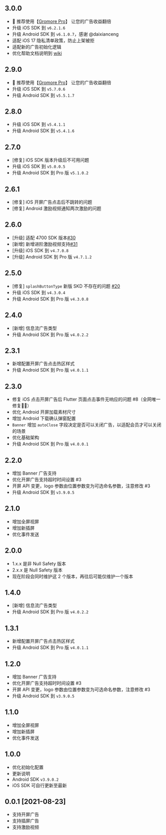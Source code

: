 ## 3.0.0 
* 🚀 推荐使用【[Gromore Pro](https://flutterads.top/)】 让您的广告收益翻倍
* 升级 iOS SDK 到 `v6.2.1.6`
* 升级 Android SDK 到 `v6.1.0.7`，感谢 @daixianceng
* 适配 iOS 17 隐私清单政策，防止上架被拒
* 适配新的广告初始化逻辑
* 优化帮助文档说明到 [wiki](https://github.com/FlutterAds/flutter_pangle_ads/wiki)

## 2.9.0
* 🚀 推荐使用【[Gromore Pro](https://flutterads.top/)】 让您的广告收益翻倍
* 升级 iOS SDK 到 `v5.7.0.6`
* 升级 Android SDK 到 `v5.5.1.7`

## 2.8.0
* 升级 iOS SDK 到 `v5.4.1.1`
* 升级 Android SDK 到 `v5.4.1.6`

## 2.7.0
* [修复] iOS SDK 版本升级后不可用问题
* 升级 iOS SDK 到 `v5.0.0.5`
* 升级 Android SDK 到 Pro 版 `v5.1.0.2`
## 2.6.1
* [修复] iOS 开屏广告点击后不跳转的问题
* [修复] Android 激励视频通知两次激励的问题

## 2.6.0
* [升级] 适配 4700 SDK 版本[#30](https://github.com/FlutterAds/flutter_pangle_ads/issues/30)
* [新增] 新增进阶激励视频支持[#31](https://github.com/FlutterAds/flutter_pangle_ads/issues/31)
* [升级] iOS SDK 到 `v4.7.0.8`
* [升级] Android SDK 到 Pro 版 `v4.7.1.2`

## 2.5.0
* [修复] `splashButtonType` 新版 SKD 不存在的问题 [#20](https://github.com/FlutterAds/flutter_pangle_ads/issues/20)
* 升级 iOS SDK 到 `v4.3.0.4`
* 升级 Android SDK 到 Pro 版 `v4.3.0.8`

## 2.4.0
* [新增] 信息流广告类型
* 升级 Android SDK 到 Pro 版 `v4.0.2.2`

## 2.3.1
* 新增配置开屏广告点击热区样式
* 升级 Android SDK 到 Pro 版 `v4.0.1.1`

## 2.3.0
* 修复 iOS 点击开屏广告后 Flutter 页面点击事件无响应的问题 #8（全网唯一修复💪🏻）
* 优化 Android 开屏加载素材尺寸
* 增加 Android 下载确认弹窗配置
* `Banner` 增加 `autoClose` 字段决定是否可以关闭广告，以适配会员才可以关闭的场景
* 优化基础架构
* 升级 Android SDK 到 Pro 版 `v4.0.0.1`

## 2.2.0
* 增加 Banner 广告支持
* 优化开屏广告支持超时时间设置 #3
* 开屏 API 变更，logo 参数由位置参数变为可选命名参数，注意修改 #3
* 升级 Android SDK 到 `v3.9.0.5`

## 2.1.0
* 增加全屏视屏
* 增加新插屏
* 优化事件发送

## 2.0.0
* 1.x.x 是非 Null Safety 版本
* 2.x.x 是 Null Safety 版本
* 现在阶段会同时维护这 2 个版本，再往后可能仅维护一个版本

## 1.4.0
* [新增] 信息流广告类型
* 升级 Android SDK 到 Pro 版 `v4.0.2.2`

## 1.3.1
* 新增配置开屏广告点击热区样式
* 升级 Android SDK 到 Pro 版 `v4.0.1.1`

## 1.2.0
* 增加 Banner 广告支持
* 优化开屏广告支持超时时间设置 #3
* 开屏 API 变更，logo 参数由位置参数变为可选命名参数，注意修改 #3
* 升级 Android SDK 到 `v3.9.0.5`

## 1.1.0
* 增加全屏视屏
* 增加新插屏
* 优化事件发送

## 1.0.0
* 优化初始化配置
* 更新说明
* Android SDK `v3.9.0.2`
* iOS SDK 可自行更新至最新

## 0.0.1 [2021-08-23]
* 支持开屏广告
* 支持插屏广告
* 支持激励视频
